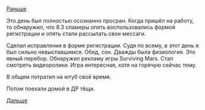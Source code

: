 [Раньше](2018.03.11.md)

Это день был полностью осознанно просран.
Когда пришёл на работу, то обнаружил, что 8.3 спамеры опять воспользовались формой регистрации и опять стали рассылать свои мессаги.

Сделал исправления в форме регистрации.
Судя по всему, в этот день я был сильно невыспавшимся. Обед, сон. Дважды была физиология. Это явный перебор.
Обнаружил рекламу игры Surviving Mars. Стал смотреть видеоролики. Игра интересная, хотя на горячую сейчас тему.

В общем потратил на ютуб своё время.

Потом поехали домой в ДР тёщи.

[Дальше](2018.03.13.md)